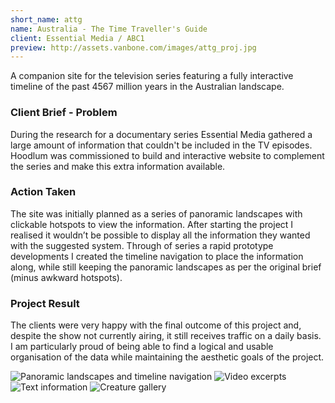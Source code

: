 ```yaml
---
short_name: attg
name: Australia - The Time Traveller's Guide
client: Essential Media / ABC1
preview: http://assets.vanbone.com/images/attg_proj.jpg
---
```


A companion site for the television series featuring a fully interactive timeline of the past 4567 million years in the
Australian landscape. 

### Client Brief - Problem

During the research for a documentary series Essential Media gathered a large amount of information that couldn't be 
included in the TV episodes. Hoodlum was commissioned to build and interactive website to complement the series and 
make this extra information available.

### Action Taken

The site was initially planned as a series of panoramic landscapes with clickable hotspots to view the information. 
After starting the project I realised it wouldn’t be possible to display all the information they wanted with the 
suggested system. Through of series a rapid prototype developments I created the timeline navigation to place the 
information along, while still keeping the panoramic landscapes as per the original brief (minus awkward hotspots).

### Project Result

The clients were very happy with the final outcome of this project and, despite the show not currently airing, it still 
receives traffic on a daily basis. I am particularly proud of being able to find a logical and usable organisation of 
the data while maintaining the aesthetic goals of the project.

![Panoramic landscapes and timeline navigation](http://assets.vanbone.com/images/attg_2.jpg "Panoramic landscapes and timeline navigation")
![Video excerpts](http://assets.vanbone.com/images/attg_1.jpg "Video excerpts")
![Text information](http://assets.vanbone.com/images/attg_3.jpg "Text information")
![Creature gallery](http://assets.vanbone.com/images/attg_4.jpg "Creature gallery")